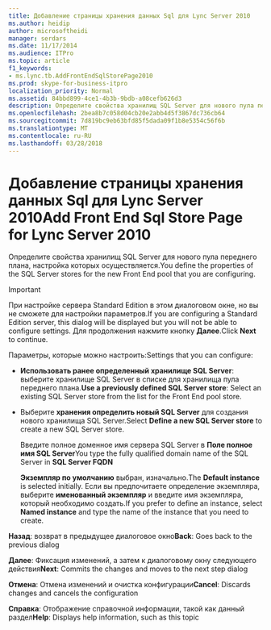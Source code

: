```yaml
---
title: Добавление страницы хранения данных Sql для Lync Server 2010
ms.author: heidip
author: microsoftheidi
manager: serdars
ms.date: 11/17/2014
ms.audience: ITPro
ms.topic: article
f1_keywords:
- ms.lync.tb.AddFrontEndSqlStorePage2010
ms.prod: skype-for-business-itpro
localization_priority: Normal
ms.assetid: 84bbd899-4ce1-4b3b-9bdb-a08cefb626d3
description: Определите свойства хранилищ SQL Server для нового пула переднего плана, настройка которых осуществляется.
ms.openlocfilehash: 2bea8b7c058d04cb20e2abb4d5f3867dc736cb64
ms.sourcegitcommit: 7d819bc9eb63bfd85f5dada09f1b8e5354c56f6b
ms.translationtype: MT
ms.contentlocale: ru-RU
ms.lasthandoff: 03/28/2018
---
```

# <a name="add-front-end-sql-store-page-for-lync-server-2010"></a><span data-ttu-id="eeac3-103">Добавление страницы хранения данных Sql для Lync Server 2010</span><span class="sxs-lookup"><span data-stu-id="eeac3-103">Add Front End Sql Store Page for Lync Server 2010</span></span>
 
<span data-ttu-id="eeac3-104">Определите свойства хранилищ SQL Server для нового пула переднего плана, настройка которых осуществляется.</span><span class="sxs-lookup"><span data-stu-id="eeac3-104">You define the properties of the SQL Server stores for the new Front End pool that you are configuring.</span></span>
  
> [!IMPORTANT]
> <span data-ttu-id="eeac3-105">При настройке сервера Standard Edition в этом диалоговом окне, но вы не сможете для настройки параметров.</span><span class="sxs-lookup"><span data-stu-id="eeac3-105">If you are configuring a Standard Edition server, this dialog will be displayed but you will not be able to configure settings.</span></span> <span data-ttu-id="eeac3-106">Для продолжения нажмите кнопку **Далее**.</span><span class="sxs-lookup"><span data-stu-id="eeac3-106">Click **Next** to continue.</span></span>
  
<span data-ttu-id="eeac3-107">Параметры, которые можно настроить:</span><span class="sxs-lookup"><span data-stu-id="eeac3-107">Settings that you can configure:</span></span>
  
- <span data-ttu-id="eeac3-108">**Использовать ранее определенный хранилище SQL Server**: выберите хранилище SQL Server в списке для хранилища пула переднего плана.</span><span class="sxs-lookup"><span data-stu-id="eeac3-108">**Use a previously defined SQL Server store**: Select an existing SQL Server store from the list for the Front End pool store.</span></span>
    
- <span data-ttu-id="eeac3-109">Выберите **хранения определить новый SQL Server** для создания нового хранилища SQL Server.</span><span class="sxs-lookup"><span data-stu-id="eeac3-109">Select **Define a new SQL Server store** to create a new SQL Server store.</span></span>
    
    <span data-ttu-id="eeac3-110">Введите полное доменное имя сервера SQL Server в **Поле полное имя SQL Server**</span><span class="sxs-lookup"><span data-stu-id="eeac3-110">You type the fully qualified domain name of the SQL Server in **SQL Server FQDN**</span></span>
    
    <span data-ttu-id="eeac3-111">**Экземпляр по умолчанию** выбран, изначально.</span><span class="sxs-lookup"><span data-stu-id="eeac3-111">The **Default instance** is selected initially.</span></span> <span data-ttu-id="eeac3-112">Если вы предпочитаете определение экземпляра, выберите **именованный экземпляр** и введите имя экземпляра, который необходимо создать.</span><span class="sxs-lookup"><span data-stu-id="eeac3-112">If you prefer to define an instance, select **Named instance** and type the name of the instance that you need to create.</span></span>
    
 <span data-ttu-id="eeac3-113">**Назад**: возврат в предыдущее диалоговое окно</span><span class="sxs-lookup"><span data-stu-id="eeac3-113">**Back**: Goes back to the previous dialog</span></span>
  
 <span data-ttu-id="eeac3-114">**Далее**: Фиксация изменений, а затем к диалоговому окну следующего действия</span><span class="sxs-lookup"><span data-stu-id="eeac3-114">**Next**: Commits the changes and moves to the next step dialog</span></span>
  
 <span data-ttu-id="eeac3-115">**Отмена**: Отмена изменений и очистка конфигурации</span><span class="sxs-lookup"><span data-stu-id="eeac3-115">**Cancel**: Discards changes and cancels the configuration</span></span>
  
 <span data-ttu-id="eeac3-116">**Справка**: Отображение справочной информации, такой как данный раздел</span><span class="sxs-lookup"><span data-stu-id="eeac3-116">**Help**: Displays help information, such as this topic</span></span>
  

